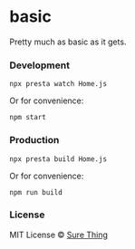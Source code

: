 # basic

Pretty much as basic as it gets.

### Development

```
npx presta watch Home.js
```

Or for convenience:

```
npm start
```

### Production

```
npx presta build Home.js
```

Or for convenience:

```
npm run build
```

### License

MIT License © [Sure Thing](https://github.com/sure-thing)
